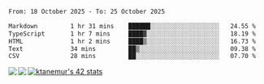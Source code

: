 <!--START_SECTION:waka-->

```txt
From: 18 October 2025 - To: 25 October 2025

Markdown         1 hr 31 mins    ██████░░░░░░░░░░░░░░░░░░░   24.55 %
TypeScript       1 hr 7 mins     ████▓░░░░░░░░░░░░░░░░░░░░   18.19 %
HTML             1 hr 2 mins     ████▒░░░░░░░░░░░░░░░░░░░░   16.73 %
Text             34 mins         ██▒░░░░░░░░░░░░░░░░░░░░░░   09.38 %
CSV              28 mins         ██░░░░░░░░░░░░░░░░░░░░░░░   07.70 %
```

<!--END_SECTION:waka-->
<a href="https://github.com/anuraghazra/github-readme-stats">
  <img align="left" src="https://github-readme-stats.vercel.app/api?username=Tanesan&count_private=true&show_icons=true" />
<img align="left" src="https://github-readme-stats.vercel.app/api/top-langs/?username=Tanesan" />
</a>

[![ktanemur's 42 stats](https://badge42.vercel.app/api/v2/cl1wslf6s002109l771rng2w8/stats?cursusId=21&coalitionId=62)](https://github.com/JaeSeoKim/badge42)
